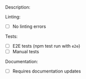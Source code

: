 Description:
<!--A brief description of changes. Things to include: WIP? Dependent PR's opened against other tickets? -->


Linting:
<!--Have you validated that no linting errors are introduced? -->
- [ ] No linting errors

Tests:
<!--Have tests been run locally and passed? If manual tests run, explain what was run below-->
- [ ] E2E tests (npm test run with `e2e`)
- [ ] Manual tests

Documentation:
<!--Are documentation updates required? Include any mention of updates required below if necessary-->
- [ ] Requires documentation updates
